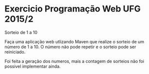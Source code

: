 # Exercicio Programação Web UFG 2015/2

Sorteio de 1 a 10

Faça uma aplicação web utlizando Maven que realize o sorteio de um número de 1 a 10. O número não pode repetir e o sorteio pode ser reiniciado.

Foi feita a geração dos numeros, mais a contagem de sorteios não foi possivel implementar ainda.
